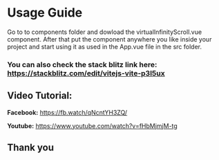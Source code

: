 # Usage Guide

Go to to components folder and dowload the virtualInfinityScroll.vue component. After that put the component anywhere you like inside your project and start using it as used in the App.vue file in the src folder. 

### You can also check the stack blitz link here: https://stackblitz.com/edit/vitejs-vite-p3l5ux


## Video Tutorial:
**Facebook:** https://fb.watch/qNcntYH3ZQ/

**Youtube:** https://www.youtube.com/watch?v=fHbMjmjM-tg
## Thank you
